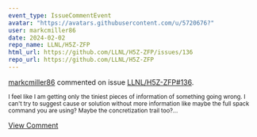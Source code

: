 ```yaml
---
event_type: IssueCommentEvent
avatar: "https://avatars.githubusercontent.com/u/5720676?"
user: markcmiller86
date: 2024-02-02
repo_name: LLNL/H5Z-ZFP
html_url: https://github.com/LLNL/H5Z-ZFP/issues/136
repo_url: https://github.com/LLNL/H5Z-ZFP
---
```


<a href='https://github.com/markcmiller86' target='_blank'>markcmiller86</a> commented on issue <a href='https://github.com/LLNL/H5Z-ZFP/issues/136' target='_blank'>LLNL/H5Z-ZFP#136</a>.

<small>I feel like I am getting only the tiniest pieces of information of something going wrong. I can't try to suggest cause or solution without more information like maybe the full spack command you are using? Maybe the concretization trail too?...</small>

<a href='https://github.com/LLNL/H5Z-ZFP/issues/136' target='_blank'>View Comment</a>